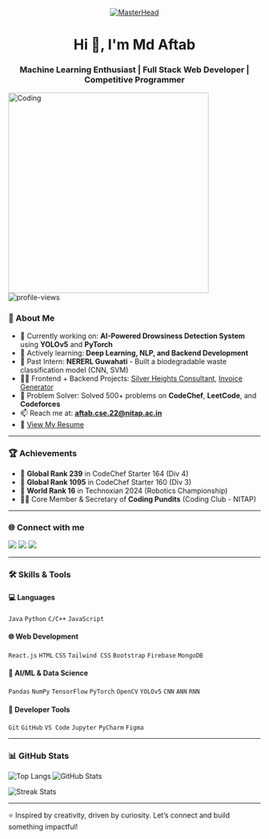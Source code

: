 <p align="center">
  <a href="https://github.com/mdaftab20089">
    <img src="https://tse3.mm.bing.net/th?id=OIP.ZG06ZTg5dJOPeNZS74-YCwHaEK&pid=Api&P=0&h=180" alt="MasterHead">
  </a>
</p>


<h1 align="center">Hi 👋, I'm Md Aftab</h1>
<h3 align="center">Machine Learning Enthusiast | Full Stack Web Developer | Competitive Programmer</h3>

<img align="left" alt="Coding" width="400" src="https://cdn.dribbble.com/users/1162077/screenshots/3848914/programmer.gif">

<p align="left">
  <img src="https://komarev.com/ghpvc/?username=mdaftab20089&label=Profile%20views&color=0e75b6&style=flat" alt="profile-views" />
</p>

### 🚀 About Me

- 🔭 Currently working on: **AI-Powered Drowsiness Detection System** using **YOLOv5** and **PyTorch**
- 🌱 Actively learning: **Deep Learning, NLP, and Backend Development**
- 💼 Past Intern: **NERERL Guwahati** - Built a biodegradable waste classification model (CNN, SVM)
- 👨‍💻 Frontend + Backend Projects: [Silver Heights Consultant](https://shec-alpha.vercel.app/), [Invoice Generator](https://github.com/mdaftab20089/InVoiceGenerator)
- 🎯 Problem Solver: Solved 500+ problems on **CodeChef**, **LeetCode**, and **Codeforces**
- 📫 Reach me at: **aftab.cse.22@nitap.ac.in**
- 📝 [View My Resume](https://drive.google.com/file/d/1KxWZqUax53EMYx4MSWoA5NBDzkNt14k4/view?usp=sharing)

---

### 🏆 Achievements

- 🥈 **Global Rank 239** in CodeChef Starter 164 (Div 4)
- 🥉 **Global Rank 1095** in CodeChef Starter 160 (Div 3)
- 🤖 **World Rank 16** in Technoxian 2024 (Robotics Championship)
- 👨‍💻 Core Member & Secretary of **Coding Pundits** (Coding Club - NITAP)

---

### 🌐 Connect with me

<p align="left">
<a href="https://www.linkedin.com/in/md-aftab-aa78792a0" target="blank"><img src="https://img.shields.io/badge/LinkedIn-blue?style=for-the-badge&logo=linkedin" /></a>
<a href="https://leetcode.com/u/aftabrahi/" target="blank"><img src="https://img.shields.io/badge/LeetCode-FFA116?style=for-the-badge&logo=leetcode&logoColor=white" /></a>
<a href="https://github.com/mdaftab20089" target="blank"><img src="https://img.shields.io/badge/GitHub-333?style=for-the-badge&logo=github" /></a>
</p>

---

### 🛠️ Skills & Tools

#### 💻 Languages
`Java` `Python` `C/C++` `JavaScript`

#### 🌐 Web Development
`React.js` `HTML` `CSS` `Tailwind CSS` `Bootstrap` `Firebase` `MongoDB`

#### 🧠 AI/ML & Data Science
`Pandas` `NumPy` `TensorFlow` `PyTorch` `OpenCV` `YOLOv5` `CNN` `ANN` `RNN`

#### 🧰 Developer Tools
`Git` `GitHub` `VS Code` `Jupyter` `PyCharm` `Figma`

---

### 📊 GitHub Stats

<p>
  <img align="left" src="https://github-readme-stats.vercel.app/api/top-langs/?username=mdaftab20089&layout=compact&theme=default" alt="Top Langs" />
</p>
<p>
  <img align="center" src="https://github-readme-stats.vercel.app/api?username=mdaftab20089&show_icons=true&theme=default" alt="GitHub Stats" />
</p>
<p>
  <img align="center" src="https://github-readme-streak-stats.herokuapp.com/?user=mdaftab20089&theme=default" alt="Streak Stats" />
</p>

---

⭐️ Inspired by creativity, driven by curiosity. Let’s connect and build something impactful!
